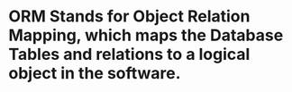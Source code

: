 ORM Stands for Object Relation Mapping, which maps the Database Tables and relations to a logical object in the software. 
===
